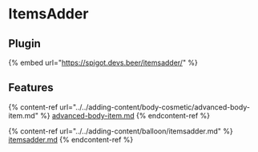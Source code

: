 # ItemsAdder

## Plugin

{% embed url="https://spigot.devs.beer/itemsadder/" %}

## Features

{% content-ref url="../../adding-content/body-cosmetic/advanced-body-item.md" %}
[advanced-body-item.md](../../adding-content/body-cosmetic/advanced-body-item.md)
{% endcontent-ref %}

{% content-ref url="../../adding-content/balloon/itemsadder.md" %}
[itemsadder.md](../../adding-content/balloon/itemsadder.md)
{% endcontent-ref %}

